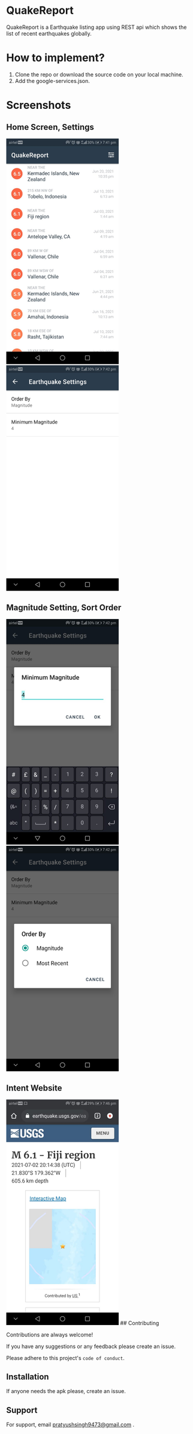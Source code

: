 # QuakeReport
QuakeReport is a Earthquake listing app using REST api which shows the list of recent earthquakes globally.

# How to implement?

1. Clone the repo or download the source code on your local machine.
2. Add the google-services.json.


# Screenshots

## Home Screen, Settings 

<img src="images/mainScreen.jpeg" width=300>    <img src="images/settingOptions.jpeg" width=300>    

## Magnitude Setting, Sort Order

<img src="images/magnitudeSetting.jpeg" width=300>    <img src="images/orderSetting.jpeg" width=300>    

## Intent Website

<img src="images/intentWebsite.jpeg" width=300>  
## Contributing

Contributions are always welcome!

If you have any suggestions or any feedback please create an issue.

Please adhere to this project's `code of conduct`.
 
## Installation 

If anyone needs the apk please, create an issue. 
    
## Support

For support, email pratyushsingh9473@gmail.com . 
